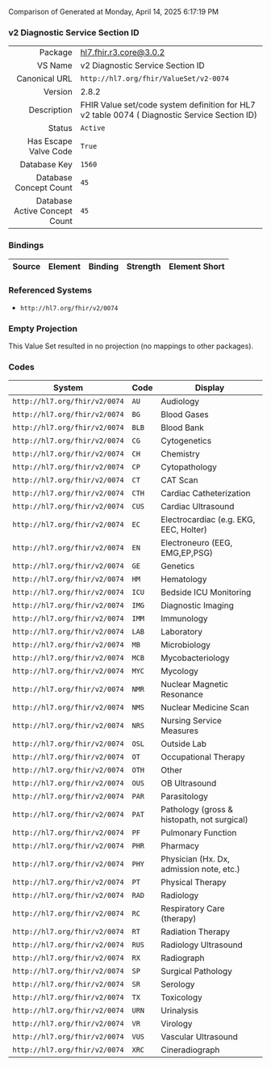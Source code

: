 Comparison of 
Generated at Monday, April 14, 2025 6:17:19 PM

### v2 Diagnostic Service Section ID

|      |     |
| ---: | --- |
| Package | hl7.fhir.r3.core@3.0.2 |
| VS Name | v2 Diagnostic Service Section ID |
| Canonical URL | `http://hl7.org/fhir/ValueSet/v2-0074` |
| Version | 2.8.2 |
| Description | FHIR Value set/code system definition for HL7 v2 table 0074 ( Diagnostic Service Section ID) |
| Status | `Active` |
| Has Escape Valve Code | `True` |
| Database Key | `1560` |
| Database Concept Count | `45` |
| Database Active Concept Count | `45` |
### Bindings

| Source | Element | Binding | Strength | Element Short |
| ------ | ------- | ------- | -------- | ------------- |

### Referenced Systems

* `http://hl7.org/fhir/v2/0074`
### Empty Projection

This Value Set resulted in no projection (no mappings to other packages).

### Codes

| System | Code | Display |
| ------ | ---- | ------- |
| `http://hl7.org/fhir/v2/0074` | `AU` | Audiology |
| `http://hl7.org/fhir/v2/0074` | `BG` | Blood Gases |
| `http://hl7.org/fhir/v2/0074` | `BLB` | Blood Bank |
| `http://hl7.org/fhir/v2/0074` | `CG` | Cytogenetics |
| `http://hl7.org/fhir/v2/0074` | `CH` | Chemistry |
| `http://hl7.org/fhir/v2/0074` | `CP` | Cytopathology |
| `http://hl7.org/fhir/v2/0074` | `CT` | CAT Scan |
| `http://hl7.org/fhir/v2/0074` | `CTH` | Cardiac Catheterization |
| `http://hl7.org/fhir/v2/0074` | `CUS` | Cardiac Ultrasound |
| `http://hl7.org/fhir/v2/0074` | `EC` | Electrocardiac (e.g. EKG,  EEC, Holter) |
| `http://hl7.org/fhir/v2/0074` | `EN` | Electroneuro (EEG, EMG,EP,PSG) |
| `http://hl7.org/fhir/v2/0074` | `GE` | Genetics |
| `http://hl7.org/fhir/v2/0074` | `HM` | Hematology |
| `http://hl7.org/fhir/v2/0074` | `ICU` | Bedside ICU Monitoring |
| `http://hl7.org/fhir/v2/0074` | `IMG` | Diagnostic Imaging |
| `http://hl7.org/fhir/v2/0074` | `IMM` | Immunology |
| `http://hl7.org/fhir/v2/0074` | `LAB` | Laboratory |
| `http://hl7.org/fhir/v2/0074` | `MB` | Microbiology |
| `http://hl7.org/fhir/v2/0074` | `MCB` | Mycobacteriology |
| `http://hl7.org/fhir/v2/0074` | `MYC` | Mycology |
| `http://hl7.org/fhir/v2/0074` | `NMR` | Nuclear Magnetic Resonance |
| `http://hl7.org/fhir/v2/0074` | `NMS` | Nuclear Medicine Scan |
| `http://hl7.org/fhir/v2/0074` | `NRS` | Nursing Service Measures |
| `http://hl7.org/fhir/v2/0074` | `OSL` | Outside Lab |
| `http://hl7.org/fhir/v2/0074` | `OT` | Occupational Therapy |
| `http://hl7.org/fhir/v2/0074` | `OTH` | Other |
| `http://hl7.org/fhir/v2/0074` | `OUS` | OB Ultrasound |
| `http://hl7.org/fhir/v2/0074` | `PAR` | Parasitology |
| `http://hl7.org/fhir/v2/0074` | `PAT` | Pathology (gross & histopath, not surgical) |
| `http://hl7.org/fhir/v2/0074` | `PF` | Pulmonary Function |
| `http://hl7.org/fhir/v2/0074` | `PHR` | Pharmacy |
| `http://hl7.org/fhir/v2/0074` | `PHY` | Physician (Hx. Dx, admission note, etc.) |
| `http://hl7.org/fhir/v2/0074` | `PT` | Physical Therapy |
| `http://hl7.org/fhir/v2/0074` | `RAD` | Radiology |
| `http://hl7.org/fhir/v2/0074` | `RC` | Respiratory Care (therapy) |
| `http://hl7.org/fhir/v2/0074` | `RT` | Radiation Therapy |
| `http://hl7.org/fhir/v2/0074` | `RUS` | Radiology Ultrasound |
| `http://hl7.org/fhir/v2/0074` | `RX` | Radiograph |
| `http://hl7.org/fhir/v2/0074` | `SP` | Surgical Pathology |
| `http://hl7.org/fhir/v2/0074` | `SR` | Serology |
| `http://hl7.org/fhir/v2/0074` | `TX` | Toxicology |
| `http://hl7.org/fhir/v2/0074` | `URN` | Urinalysis |
| `http://hl7.org/fhir/v2/0074` | `VR` | Virology |
| `http://hl7.org/fhir/v2/0074` | `VUS` | Vascular Ultrasound |
| `http://hl7.org/fhir/v2/0074` | `XRC` | Cineradiograph |
